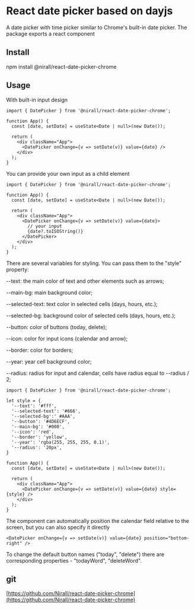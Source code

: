 # React date picker based on dayjs

A date picker with time picker similar to Chrome's built-in date picker. The package exports a react component <DatePicker />

## Install
npm install @nirall/react-date-picker-chrome

## Usage
With built-in input design

```
import { DatePicker } from '@nirall/react-date-picker-chrome';

function App() {
  const [date, setDate] = useState<Date | null>(new Date());

  return (
    <div className="App">
      <DatePicker onChange={v => setDate(v)} value={date} />
    </div>
  );
}
```

You can provide your own input as a child element

```
import { DatePicker } from '@nirall/react-date-picker-chrome';

function App() {
  const [date, setDate] = useState<Date | null>(new Date());

  return (
    <div className="App">
      <DatePicker onChange={v => setDate(v)} value={date}>
        // your input
        {date?.toISOString()}
      </DatePicker>
    </div>
  );
}
```

There are several variables for styling. You can pass them to the "style" property:

--text: the main color of text and other elements such as arrows;

--main-bg: main background color;

--selected-text: text color in selected cells (days, hours, etc.);

--selected-bg: background color of selected cells (days, hours, etc.);

--button: color of buttons (today, delete);

--icon: color for input icons (calendar and arrow);

--border: color for borders;

--year: year cell background color;

--radius: radius for input and calendar, cells have radius equal to --radius / 2;

```
import { DatePicker } from '@nirall/react-date-picker-chrome';

let style = {
  '--text': '#fff',
  '--selected-text': '#666',
  '--selected-bg':' #AAA',
  '--button': '#4D6ECF',
  '--main-bg': '#000',
  '--icon': 'red',
  '--border': 'yellow',
  '--year': 'rgba(255, 255, 255, 0.1)',
  '--radius': '20px',
}

function App() {
  const [date, setDate] = useState<Date | null>(new Date());

  return (
    <div className="App">
      <DatePicker onChange={v => setDate(v)} value={date} style={style} />
    </div>
  );
}
```

The component can automatically position the calendar field relative to the screen, but you can also specify it directly

```
<DatePicker onChange={v => setDate(v)} value={date} position="bottom-right" />
```

To change the default button names ("today", "delete") there are corresponding properties - "todayWord", "deleteWord".

## git
[https://github.com/Nirall/react-date-picker-chrome](https://github.com/Nirall/react-date-picker-chrome)
